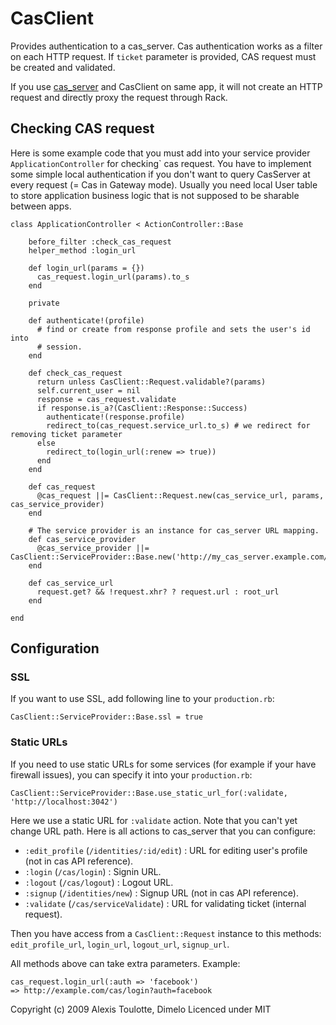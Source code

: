 # CasClient

Provides authentication to a cas_server. Cas authentication works as a filter
on each HTTP request. If `ticket` parameter is provided, CAS request must be
created and validated.

If you use [cas_server](http://github.com/community/cas_server/) and
CasClient on same app, it will not create an HTTP request and directly proxy
the request through Rack.

## Checking CAS request

Here is some example code that you must add into your service provider
`ApplicationController` for checking` cas request. You have to implement some
simple  local authentication if you don't want to query CasServer at every
request (= Cas in Gateway mode). Usually you need local User table to store
application business logic that is not supposed to be sharable between apps.

    class ApplicationController < ActionController::Base
    
        before_filter :check_cas_request
        helper_method :login_url
        
        def login_url(params = {})
          cas_request.login_url(params).to_s
        end
    
        private
        
        def authenticate!(profile)
          # find or create from response profile and sets the user's id into
          # session.
        end
        
        def check_cas_request
          return unless CasClient::Request.validable?(params)
          self.current_user = nil
          response = cas_request.validate
          if response.is_a?(CasClient::Response::Success)
            authenticate!(response.profile)
            redirect_to(cas_request.service_url.to_s) # we redirect for removing ticket parameter
          else
            redirect_to(login_url(:renew => true))
          end
        end
    
        def cas_request
          @cas_request ||= CasClient::Request.new(cas_service_url, params, cas_service_provider)
        end
        
        # The service provider is an instance for cas_server URL mapping.
        def cas_service_provider
          @cas_service_provider ||= CasClient::ServiceProvider::Base.new('http://my_cas_server.example.com/')
        end
        
        def cas_service_url
          request.get? && !request.xhr? ? request.url : root_url
        end
    
    end

## Configuration

### SSL

If you want to use SSL, add following line to your `production.rb`:

    CasClient::ServiceProvider::Base.ssl = true

### Static URLs

If you need to use static URLs for some services (for example if your have
firewall issues), you can specify it into your `production.rb`:

    CasClient::ServiceProvider::Base.use_static_url_for(:validate, 'http://localhost:3042')

Here we use a static URL for `:validate` action. Note that you can't yet change
URL path. Here is all actions to cas_server that you can configure:

- `:edit_profile` (`/identities/:id/edit`) :
   URL for editing user's profile (not in cas API reference).
- `:login` (`/cas/login`) :
   Signin URL.
- `:logout` (`/cas/logout`) :
   Logout URL.
- `:signup` (`/identities/new`) :
   Signup URL (not in cas API reference).
- `:validate` (`/cas/serviceValidate`) :
   URL for validating ticket (internal request).

Then you have access from a `CasClient::Request` instance to this methods:
`edit_profile_url`, `login_url`, `logout_url`, `signup_url`.

All methods above can take extra parameters. Example:

    cas_request.login_url(:auth => 'facebook')
    => http://example.com/cas/login?auth=facebook

Copyright (c) 2009 Alexis Toulotte, Dimelo
Licenced under MIT

